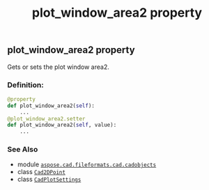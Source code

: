 ﻿---
title: plot_window_area2 property
second_title: Aspose.CAD for Python via .NET API References
description: 
type: docs
weight: 300
url: /python-net/aspose.cad.fileformats.cad.cadobjects/cadplotsettings/plot_window_area2/
is_root: false
---

## plot_window_area2 property


Gets or sets the plot window area2.
### Definition:
```python
@property
def plot_window_area2(self):
    ...
@plot_window_area2.setter
def plot_window_area2(self, value):
    ...
```

### See Also
* module [`aspose.cad.fileformats.cad.cadobjects`](../../)
* class [`Cad2DPoint`](/cad/python-net/aspose.cad.fileformats.cad.cadobjects/cad2dpoint)
* class [`CadPlotSettings`](/cad/python-net/aspose.cad.fileformats.cad.cadobjects/cadplotsettings)
